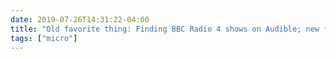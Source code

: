 ```yaml
---
date: 2019-07-26T14:31:22-04:00
title: "Old favorite thing: Finding BBC Radio 4 shows on Audible; new favorite thing: Finding BBC Radio 4 shows on the Internet Archive."
tags: ["micro"]
---
```


